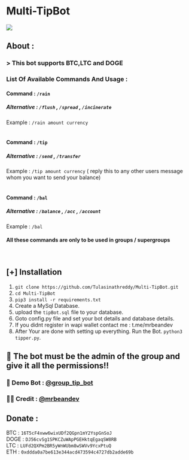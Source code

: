 # Multi-TipBot

<img src="https://cryptoearn.work/logo.png"> <br>

## About :

### > This bot supports BTC,LTC and DOGE
### List Of Available Commands And Usage :

#### Command : `/rain`
##### Alternative : `/flush` , `/spread` , `/incinerate`
Example : `/rain amount currency` <br><br>


#### Command : `/tip`
##### Alternative : `/send` , `/transfer`
Example : `/tip amount currency` ( reply this to any other users message whom you want to send your balance) <br><br>


#### Command : `/bal`
##### Alternative : `/balance` , `/acc` , `/account`
Example : `/bal`

#### All these commands are only to be used in groups / supergroups
<br>

## [+] Installation

1. `git clone https://github.com/Tulasinathreddy/Multi-TipBot.git`
2. `cd Multi-TipBot`
3. `pip3 install -r requirements.txt`
4. Create a MySql Database.
5. upload the `tipBot.sql` file to your database.
4. Goto config.py file and set your bot details and database details.
5. If you didnt register in wapi wallet contact me : t.me/mrbeandev
5. After Your are done with setting up everything. Run the Bot. `python3 tipper.py`.

## 🚫 The bot must be the admin of the group and give it all the permissions!!

### 🤖 Demo Bot : [@group_tip_bot](https://t.me/group_tip_bot)
### 👨‍💻 Credit : [@mrbeandev](https://t.me/mrbeandev)

## Donate :

BTC : `16T5cF4xww6wixUDf2QGpn1mY2YspGnSoJ`<br>
DOGE : `DJ56cvSg1SPKCZuWApPGEHktqEgaqSW8RB`<br>
LTC : `LUFd2QXPm2BR5yWnWUbm8wSWVv9YcxPtuQ`<br>
ETH : `0xddda0a7be613e344acd473594c4727db2adde69b`
